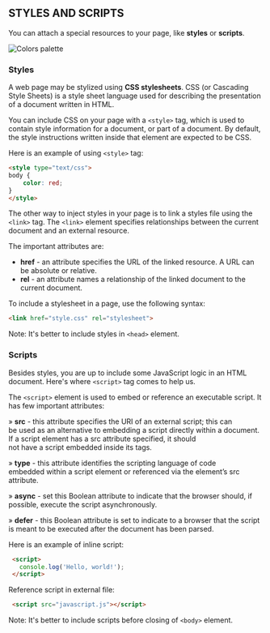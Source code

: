  ## STYLES AND SCRIPTS

You can attach a special resources to your page, like **styles** or **scripts**.

![Colors palette](https://images.pexels.com/photos/5933/color-paint-palette-wall-painting.jpg?auto=compress&cs=tinysrgb&h=750&w=1260)

 ### Styles

A web page may be stylized using **CSS stylesheets**. CSS (or Cascading Style Sheets) is a style sheet language used for describing the presentation of a document written in HTML.

You can include CSS on your page with a `<style>` tag, which is used to contain style information for a document, or part of a document. By default, the style instructions written inside that element are expected to be CSS.

Here is an example of using `<style>` tag:

```html
<style type="text/css">
body {
	color: red;
}
</style>
```

The other way to inject styles in your page is to link a styles file using the  `<link>` tag. The `<link>` element specifies relationships between the current document and an external resource.

The important attributes are:

* **href** - an attribute specifies the URL of the linked resource. A URL can be absolute or relative.
* **rel** - an attribute names a relationship of the linked document to the current document.



To include a stylesheet in a page, use the following syntax:

```html
<link href="style.css" rel="stylesheet">
```

Note: It's better to include styles in `<head>` element.

 ### Scripts

  Besides styles, you are up to include some JavaScript logic in an HTML
  document. Here's where `<script>` tag comes to help us.

  The `<script>` element is used to embed or reference an executable script.
  It has few important attributes:

   » **src** - this attribute specifies the URI of an external script; this can                                             
     be used as an alternative to embedding a script directly within a                                                       document. If a script element has a src attribute specified, it should                                             
     not have a script embedded inside its tags.

   » **type** - this attribute identifies the scripting language of code                                                    
     embedded within a script element or referenced via the element’s src                                                    attribute.

   » **async** - set this Boolean attribute to indicate that the browser should,                                                if possible, execute the script asynchronously.

   » **defer** - this Boolean attribute is set to indicate to a browser that the                                                 script is meant to be executed after the document has been parsed.

  Here is an example of inline script:

```html
 <script>
   console.log('Hello, world!');
 </script>
```

  Reference script in external file:

```html
 <script src="javascript.js"></script>
```

  Note: It's better to include scripts before closing of `<body>` element.